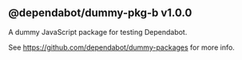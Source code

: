 ## @dependabot/dummy-pkg-b v1.0.0

A dummy JavaScript package for testing Dependabot.

See https://github.com/dependabot/dummy-packages for more info.
